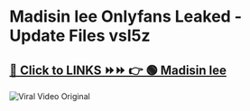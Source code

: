 
 # Madisin lee Onlyfans Leaked - Update Files vsl5z

## <h2><a href="https://clipsfans.com/Madisin_lee&ref=git">🔗 Click to LINKS ⏩⏩ 👉 🟢 Madisin lee </a></h2>

<a href="https://clipsfans.com/Madisin_lee&ref=git" rel="nofollow" data-target="animated-image.originalLink"><img src="https://i.ibb.co.com/xMMVF88/686577567.gif" alt="Viral Video Original" style="max-width: 100%; display: inline-block;" data-target="animated-image.originalImage"></a>

